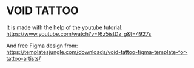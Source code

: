 # VOID TATTOO 

 It is made with the help of the youtube tutorial:  
  https://www.youtube.com/watch?v=f6z5istDz_g&t=4927s  

 And free Figma design from:  
  https://templatesjungle.com/downloads/void-tattoo-figma-template-for-tattoo-artists/  
 